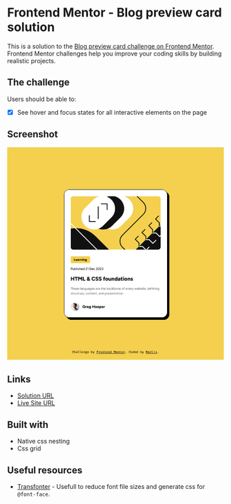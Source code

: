 # Frontend Mentor - Blog preview card solution

This is a solution to the [Blog preview card challenge on Frontend Mentor](https://www.frontendmentor.io/challenges/blog-preview-card-ckPaj01IcS). Frontend Mentor challenges help you improve your coding skills by building realistic projects. 

## The challenge

Users should be able to:

- [x] See hover and focus states for all interactive elements on the page

## Screenshot

![](./screenshot.png)

## Links

- [Solution URL](https://your-solution-url.com)
- [Live Site URL](https://meelix.github.io/frontendmentor-blog-card)

## Built with

- Native css nesting
- Css grid

## Useful resources

- [Transfonter](https://transfonter.org/) - Usefull to reduce font file sizes and generate css for `@font-face`.
